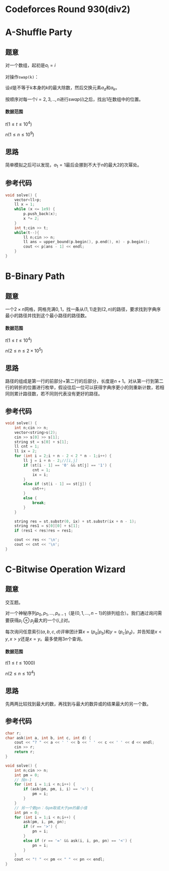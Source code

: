 # Codeforces Round 930(div2)




# A-Shuffle Party

## 题意

对一个数组，起初是$a_i=i$

对操作`swap(k)`：

设$d$是不等于$k$本身的$k$的最大除数，然后交换元素$a_d$和$a_k$。

按顺序对每一个$i=2,3,..,n$进行$swap(i)$之后，找出$1$在数组中的位置。

#### 数据范围

$t(1≤t≤10^4)$

$n(1≤n≤10^9)$​

## 思路

简单模拟之后可以发现，$a_1=1$最后会挪到不大于$n$的最大2的次幂处。

## 参考代码

```cpp
void solve() {
    vector<ll>p;
    ll x = 1;
    while (x <= 1e9) {
        p.push_back(x);
        x *= 2;
    }
    int t;cin >> t;
    while(t--){
        ll n;cin >> n;
        ll ans = upper_bound(p.begin(), p.end(), n) - p.begin();
        cout << p[ans - 1] << endl;
    }
}
```

# B-Binary Path

## 题意

一个$2\times n$网格，网格充满$0,1$，找一条从$(1,1)$走到$(2,n)$的路径，要求找到字典序最小的路径并找到这个最小路径的路径数。

#### 数据范围

$t(1≤t≤10^4)$

$n(2≤n≤2\times 10^5)$​

## 思路

路径的组成是第一行的前部分+第二行的后部分，长度是$n+1$。对从第一行到第二行的转折的位置进行枚举，假设往后一位可以获得字典序更小的则重新计数，若相同则累计路径数，若不同则代表没有更好的路径。

## 参考代码

```cpp
void solve() {
    int n;cin >> n;
    vector<string>s(2);
    cin >> s[0] >> s[1];
    string st = s[0] + s[1];
    ll cnt = 1;
    ll ix = 2;
    for (int i = 2;i + n - 2 < 2 * n - 1;i++) {
        ll j = i + n - 2;//[i,j]
        if (st[i - 1] == '0' && st[j] == '1') {
            cnt = 1;
            ix = i;
        }
        else if (st[i - 1] == st[j]) {
            cnt++;
        }
        else {
            break;
        }
    }

    string res = st.substr(0, ix) + st.substr(ix + n - 1);
    string res1 = s[0][0] + s[1];
    if (res1 < res)res = res1;

    cout << res << '\n';
    cout << cnt << '\n';
}
```

# C-Bitwise Operation Wizard

## 题意

交互题。

对一个神秘序列$p_0,p_1,...,p_{n-1}$（是$\{0,1,...,n-1\}$的排列组合）。我们通过询问需要获得$p_i\oplus p_j$最大的一个$(i,j)$对。

每次询问任意索引$(a,b,c,d)$评审团计算$x=(p_a|p_b)$和$y=(p_c|p_d)$，并告知是$x\lt y,x\gt y$还是$x=y$。最多使用$3n$个查询。

#### 数据范围

$t(1≤t≤1000)$

$n(2≤n≤10^4)$​



## 思路

先两两比较找到最大的数，再找到与最大的数异或的结果最大的另一个数。

## 参考代码

```cpp
char r;
char ask(int a, int b, int c, int d) {
    cout << "? " << a << ' ' << b << ' ' << c << ' ' << d << endl;
    cin >> r;
    return r;
}

void solve() {
    int n;cin >> n;
    int pm = 0;
    // 找n-1
    for (int i = 1;i < n;i++) {
        if (ask(pm, pm, i, i) == '<') {
            pm = i;
        }
    }
    // 另一个数pn：与pm取或大于pm的最小值
    int pn = 0;
    for (int i = 1;i < n;i++) {
        ask(pm, i, pm, pn);
        if (r == '>') {
            pn = i;
        }
        else if (r == '=' && ask(i, i, pn, pn) == '<') {
            pn = i;
        }
    }
    cout << "! " << pm << " " << pn << endl;
}
```


